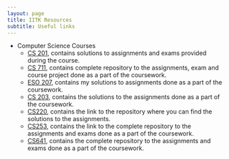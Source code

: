 ```yaml
---
layout: page
title: IITK Resources
subtitle: Useful links
---
```

* Computer Science Courses
    - [CS 201](/blog/iitk-resources/cs-201/), contains solutions to assignments and exams provided during the course. 
    - [CS 711](/blog/iitk-resources/cs-711), contains complete repository to the assignments, exam and course project done as a part of the coursework. 
    - [ESO 207](/blog/iitk-resources/eso-207), contains my solutions to assignments done as a part of the coursework. 
    - [CS 203](/blog/iitk-resources/cs-203), contains the solutions to the assignments done as a part of the coursework. 
    - [CS220](/blog/iitk-resources/cs-220), contains the link to the repository where you can find the solutions to the assignments.
    - [CS253](/blog/iitk-resources/cs-253), contains the link to the complete repository to the assignments and exams done as a part of the coursework. 
    - [CS641](/blog/iitk-resources/cs-641), contains the complete repository to the assignments and exams done as a part of the coursework.